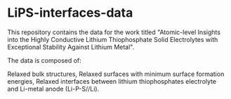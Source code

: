 # LiPS-interfaces-data
This repository contains the data for the work titled "Atomic-level Insights into the Highly Conductive Lithium Thiophosphate Solid Electrolytes with Exceptional Stability Against Lithium Metal".

The data is composed of:

Relaxed bulk structures,
Relaxed surfaces with minimum surface formation energies,
Relaxed interfaces between lithium thiophosphates electrolyte and Li-metal anode (Li-P-S//Li).
